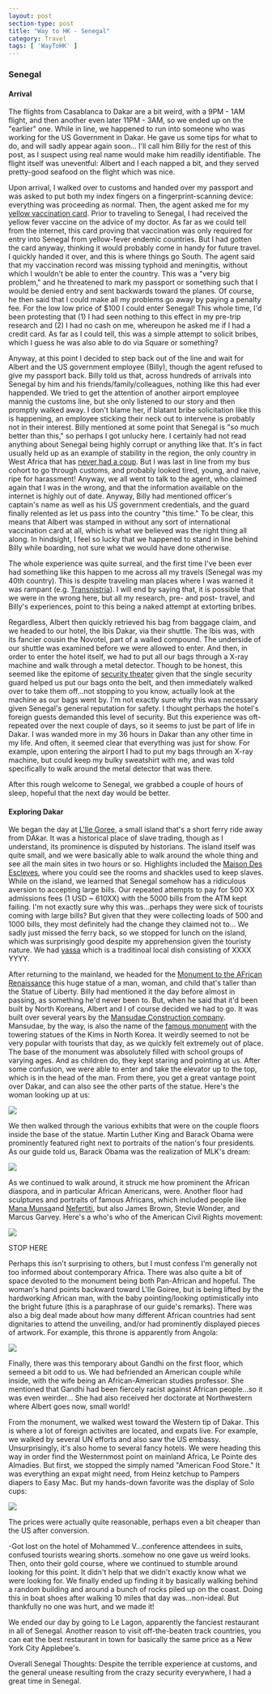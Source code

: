 ```yaml
---
layout: post
section-type: post
title: "Way to HK - Senegal"
category: Travel
tags: [ 'WayToHK' ]
---
```


### Senegal

#### Arrival

The flights from Casablanca to Dakar are a bit weird, with a 9PM - 1AM flight, and then
another even later 11PM - 3AM, so we ended up on the "earlier" one.  While in line, we
happened to run into someone who was working for the US Government in Dakar.  He gave us
some tips for what to do, and will sadly appear again soon... I'll call him Billy for the
rest of this post, as I suspect using real name would make him readilly identifiable.  The
flight itself was uneventful: Albert and I each napped a bit, and they served pretty-good
seafood on the flight which was nice.

Upon arrival, I walked over to customs and handed over my passport and was asked to put 
both my index fingers on a fingerprint-scanning device: everything was proceeding as normal.
Then, the agent asked me for my
[yellow vaccination card](XX).
Prior to traveling to Senegal, I had received the yellow fever vaccine on the advice of my
doctor. As far as we could tell from the internet, this card proving that vaccination was
only required for entry into Senegal from yellow-fever endemic countries. But I had gotten
the card anyway, thinking it would probably come in handy for future travel. I quickly
handed it over, and this is where things go South.  The agent said that my vaccination
record was missing typhoid and meningitis, without which I wouldn't be able to enter the
country. This was a "very big problem," and he threatened to mark my passport or something
such that I would be denied entry and sent backwards toward the planes. Of course, he then
said that I could make all my problems go away by paying a penalty fee. For the low low
price of $100 I could enter Senegal! This whole time, I'd been protesting that (1) I had
seen nothing to this effect in my pre-trip research and (2) I had no cash on me, whereupon
he asked me if I had a credit card. As far as I could tell, this was a simple attempt to
solicit bribes, which I guess he was also able to do via Square or something?

Anyway, at this point I decided to step back out of the line and wait for Albert and the
US government employee (Billy), though the agent refused to give my passport back.  Billy
told us that, across hundreds of arrivals into Senegal by him and his
friends/family/colleagues, nothing like this had ever happended. We tried to get the
attention of another airport employee mannig the customs line, but she only listened to
our story and then promptly walked away.  I don't blame her, if blatant bribe solicitation
like this is happening, an employee sticking their neck out to intervene is probably not
in their interest.  Billy mentioned at some point that Senegal is "so much better than
this," so perhaps I got unlucky here. I certainly had not read anything about Senegal
being highly corrupt or anything like that. It's in fact usually held up as an example of
stability in the region, the only country in West Africa that has
[never had a coup](XX).
But I was last in line from my bus cohort to go through customs, and probably looked
tired, young, and naive, ripe for harassment! Anyway, we all went to talk to the agent,
who claimed again that I was in the wrong, and that the information available on the
internet is highly out of date. Anyway, Billy had mentioned officer's captain's name as
well as his US government credentials, and the guard finally relented as let us pass into
the country "this time." To be clear, this means that Albert was stamped in without any
sort of international vaccination card at all, which is what we believed was the right
thing all along. In hindsight, I feel so lucky that we happened to stand in line behind
Billy while boarding, not sure what we would have done otherwise.

The whole experience was quite surreal, and the first time I've been ever had something like
this happen to me across all my travels (Senegal was my 40th country). 
This is despite traveling man places where I was warned it was rampant 
(e.g. [Transnistria](XX)).
I will end by saying that, it is possible that we were in the wrong here, but all my
research, pre- and post- travel, and Billy's experiences, point to this being a naked
attempt at extorting bribes.

Regardless, Albert then quickly retrieved his bag from baggage claim, and we headed
to our hotel, the Ibis Dakar, via their shuttle. The Ibis was, with its fancier
cousin the Novotel, part of a walled compound. The underside of our shuttle was
examined before we were allowed to enter. And then, in order to enter the hotel
itself, we had to put all our bags through a X-ray machine and walk through a metal
detector. Though to be honest, this seemed like the epitome of
[security theater](XX)
given that the single security guard helped us put our bags onto the belt, and then
immediately walked over to take them off...not stopping to you know, actually look at the
machine as our bags went by. I'm not exactly sure why this was necessary given Senegal's
general reputation for safety. I thought perhaps the hotel's foreign guests demanded this
level of security. But this experience was oft-repeated over the next couple of days, so
it seems to just be part of life in Dakar. I was wanded more in my 36 hours in Dakar than
any other time in my life. And often, it seemed clear that everything was just
for show. For example, upon entering the airport I had to put my bags through an X-ray
machine, but could keep my bulky sweatshirt with me, and was told specifically to walk
around the metal detector that was there.

After this rough welcome to Senegal, we grabbed a couple of hours of sleep, hopeful
that the next day would be better.

#### Exploring Dakar

We began the day at
[L'Ile Goree](XX),
a small island that's a short ferry ride away from DAkar. It was a historical place of
slave trading, though as I understand, its prominence is disputed by historians.  The
island itself was quite small, and we were basically able to walk around the whole thing
and see all the main sites in two hours or so. Highlights included the
[Maison Des Escleves](XX),
where you could see the rooms and shackles used to keep 
slaves. While on the island, we learned that Senegal somehow has a ridiculous
aversion to accepting large bills. Our repeated attempts to pay for 500 XX
admissions fees (1 USD ~ 610XX) with the 5000 bills from the ATM kept failing.
I'm not exactly sure why this was...perhaps they were sick of tourists coming
with large bills? But given that they were collecting loads of 500 and 1000
bills, they most definitely had the change they claimed not to...
We sadly just missed the ferry back, so we stopped for lunch on the island,
which was surprisingly good despite my apprehension given the touristy nature.
We had [yassa](XX)
which is a traditinoal local dish consisting of XXXX YYYY.

After returning to the mainland, we headed for the 
[Monument to the AFrican Renaissance](XX)
this huge statue of a man, woman, and child that's taller than the Statue of Liberty.
Billy had mentioned it the day before almost in passing, as something he'd never
been to. But, when he said that it'd been built by North Koreans, Albert and
I of course decided we had to go. It was built over
several years by the
[Mansudae Construction company](XX).
Mansudae, by the way, is also the name
of the [famous monument](XX) with the towering statues of the Kims in North Korea.
It weirdly seemed to not be very popular with tourists that day, as we quickly
felt extremely out of place. The base of the monument was absolutely filled
with school groups of varying ages. And as children do, they kept staring
and pointing at us.
After some confusion, we were able to enter and take the elevator up to the top,
which is in the head of the man. From there, you get a great vantage point over
Dakar, and can also see the other parts of the statue. Here's the woman looking up
at us:

![](XX)

We then walked through the various exhibits that were on the couple floors inside
the base of the statue. Martin Luther King and Barack Obama were prominently 
featured right next to portraits of the nation's four presidents. As our guide told us,
Barack Obama was the realization of MLK's dream:

![](XX)

As we continued to walk around, it struck me how prominent the African diaspora,
and in particular African Americans, were. Another floor had sculptures and
portraits of famous Africans, which included people like
[Mana Munsa](XX)and [Nefertiti](XX),
but also James Brown, Stevie Wonder, and Marcus Garvey. Here's a who's who of the
American Civil Rights movement:

![](XX)

STOP HERE

Perhaps this isn't surprising
to others, but I must confess I'm generally not too informed about contemporary Africa.
There was also quite a bit of space devoted to the monument being both Pan-African 
and hopeful. The woman's hand points backward toward L'Ile Goiree, but is being
lifted by the hardworking African man, with the baby pointing/looking optimistically
into the bright future (this is a paraphrase of our guide's remarks). There was also
a big deal made about how many different African countries had sent dignitaries to attend
the unveiling, and/or had prominently displayed pieces of artwork. For example, this throne
is apparently from Angola:

![](XX)

Finally, there was this temporary about Gandhi on the first floor, which semeed a bit
odd to us. We had befriended an American couple while inside, with the wife being an 
African-American studies professor. She mentioned that Gandhi had been fiercely
racist against African people...so it was even weirder... She had also received her
doctorate at Northwestern where Albert goes now, small world!

From the monument, we walked west toward the Western tip of Dakar. This is where a lot
of foreign activites are located, and expats live. For example, we walked by several
UN efforts and also saw the US embassy. Unsurprisingly, it's also home to several
fancy hotels. We were heading this way in order find the Westernmost point on mainland
Africa, Le Pointe des Almadies. But first, we stopped the simply named "American Food Store."
It was everything an expat might need, from Heinz ketchup to Pampers diapers to Easy Mac.
But my hands-down favorite was the display of Solo cups:

![](XX)

The prices were actually quite reasonable, perhaps even a bit cheaper than the US after
conversion. 

-Got lost on the hotel of Mohammed V...conference attendees in suits, confused tourists
wearing shorts..somehow no one gave us weird looks. Then, onto their gold course,
where we continued to stumble around looking for this point. It didn't help that 
we didn't exactly know what we were looking for. We finally ended up finding it by
basically walking behind a random building and around a bunch of rocks piled
up on the coast. Doing this in boat shoes after walking 10 miles that day was...non-ideal.
But thankfully no one was hurt, and we made it!

We ended our day by going to Le Lagon, apparently the fanciest restaurant in all of Senegal.
Another reason to visit off-the-beaten track countries, you can eat the best restaurant
in town for basically the same price as a New York City Applebee's.

Overall Senegal Thoughts:
Despite the terrible experience at customs, and the general unease resulting from the 
crazy security everywhere, I had a great time in Senegal.